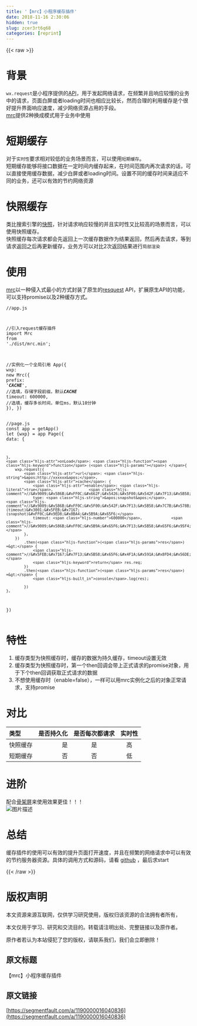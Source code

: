 ```yaml
---
title: '【mrc】小程序缓存插件' 
date: 2018-11-16 2:30:06
hidden: true
slug: zcer3rt6q68
categories: [reprint]
---
```


{{< raw >}}
<h1 id="articleHeader0">&#x80CC;&#x666F;</h1><p><code>wx.request</code>&#x662F;&#x5C0F;&#x7A0B;&#x5E8F;&#x63D0;&#x4F9B;&#x7684;<a href="https://developers.weixin.qq.com/miniprogram/dev/api/network-request.html#wxrequestobject" rel="nofollow noreferrer" target="_blank">API</a>&#xFF0C;&#x7528;&#x4E8E;&#x53D1;&#x8D77;&#x7F51;&#x7EDC;&#x8BF7;&#x6C42;&#xFF0C;&#x5728;&#x9891;&#x7E41;&#x5E76;&#x4E14;&#x54CD;&#x5E94;&#x8F83;&#x6162;&#x7684;&#x4E1A;&#x52A1;&#x4E2D;&#x7684;&#x8BF7;&#x6C42;&#xFF0C;&#x9875;&#x9762;&#x767D;&#x5C4F;&#x6216;&#x8005;loading&#x65F6;&#x95F4;&#x4E5F;&#x76F8;&#x5E94;&#x6BD4;&#x8F83;&#x957F;&#xFF0C;&#x7136;&#x800C;&#x5408;&#x7406;&#x7684;&#x5229;&#x7528;&#x7F13;&#x5B58;&#x662F;&#x4E2A;&#x5F88;&#x597D;&#x63D0;&#x5347;&#x754C;&#x9762;&#x54CD;&#x5E94;&#x901F;&#x5EA6;&#xFF0C;&#x51CF;&#x5C11;&#x7F51;&#x7EDC;&#x8D44;&#x6E90;&#x5360;&#x7528;&#x7684;&#x624B;&#x6BB5;&#x3002;<br><a href="https://github.com/jayZOU/mrc" rel="nofollow noreferrer" target="_blank">mrc</a>&#x63D0;&#x4F9B;2&#x79CD;&#x6362;&#x6210;&#x6A21;&#x5F0F;&#x7528;&#x4E8E;&#x4E1A;&#x52A1;&#x4E2D;&#x4F7F;&#x7528;</p><h1 id="articleHeader1">&#x77ED;&#x671F;&#x7F13;&#x5B58;</h1><p>&#x5BF9;&#x4E8E;<code>&#x5B9E;&#x65F6;&#x6027;</code>&#x8981;&#x6C42;&#x76F8;&#x5BF9;&#x8F83;&#x4F4E;&#x7684;&#x4E1A;&#x52A1;&#x573A;&#x666F;&#x800C;&#x8A00;&#xFF0C;&#x53EF;&#x4EE5;&#x4F7F;&#x7528;<code>&#x77ED;&#x671F;&#x7F13;&#x5B58;</code>&#x3002;<br>&#x77ED;&#x671F;&#x7F13;&#x5B58;&#x80FD;&#x591F;&#x5C06;&#x63A5;&#x53E3;&#x6570;&#x636E;&#x5728;&#x4E00;&#x5B9A;&#x65F6;&#x95F4;&#x5185;&#x7F13;&#x5B58;&#x8D77;&#x6765;&#xFF0C;&#x5728;&#x65F6;&#x95F4;&#x8303;&#x56F4;&#x5185;&#x518D;&#x6B21;&#x8BF7;&#x6C42;&#x7684;&#x8BDD;&#xFF0C;&#x53EF;&#x4EE5;&#x76F4;&#x63A5;&#x4F7F;&#x7528;&#x7F13;&#x5B58;&#x6570;&#x636E;&#xFF0C;&#x51CF;&#x5C11;&#x767D;&#x5C4F;&#x6216;&#x8005;loading&#x65F6;&#x95F4;&#x3002;&#x8BBE;&#x7F6E;&#x4E0D;&#x540C;&#x7684;&#x7F13;&#x5B58;&#x65F6;&#x95F4;&#x6765;&#x9002;&#x5E94;&#x4E0D;&#x540C;&#x7684;&#x4E1A;&#x52A1;&#xFF0C;&#x8FD8;&#x53EF;&#x4EE5;&#x6709;&#x6548;&#x7684;&#x8282;&#x7EA6;&#x7F51;&#x7EDC;&#x8D44;&#x6E90;</p><h1 id="articleHeader2">&#x5FEB;&#x7167;&#x7F13;&#x5B58;</h1><p>&#x7C7B;&#x6BD4;&#x641C;&#x7D22;&#x5F15;&#x64CE;&#x7684;<a href="https://baike.baidu.com/item/%E5%BF%AB%E7%85%A7/327038" rel="nofollow noreferrer" target="_blank">&#x5FEB;&#x7167;</a>&#xFF0C;&#x9488;&#x5BF9;&#x8BF7;&#x6C42;&#x54CD;&#x5E94;&#x8F83;&#x6162;&#x7684;&#x5E76;&#x4E14;&#x5B9E;&#x65F6;&#x6027;&#x53C8;&#x6BD4;&#x8F83;&#x9AD8;&#x7684;&#x573A;&#x666F;&#x800C;&#x8A00;&#xFF0C;&#x53EF;&#x4EE5;&#x4F7F;&#x7528;&#x5FEB;&#x7167;&#x7F13;&#x5B58;&#x3002;<br>&#x5FEB;&#x7167;&#x7F13;&#x5B58;&#x6BCF;&#x6B21;&#x8BF7;&#x6C42;&#x90FD;&#x4F1A;&#x5148;&#x8FD4;&#x56DE;&#x4E0A;&#x4E00;&#x6B21;&#x7F13;&#x5B58;&#x6570;&#x636E;&#x4F5C;&#x4E3A;&#x7ED3;&#x679C;&#x8FD4;&#x56DE;&#xFF0C;&#x7136;&#x540E;&#x518D;&#x53BB;&#x8BF7;&#x6C42;&#xFF0C;&#x7B49;&#x5230;&#x8BF7;&#x6C42;&#x8FD4;&#x56DE;&#x4E4B;&#x540E;&#x518D;&#x66F4;&#x65B0;&#x7F13;&#x5B58;&#xFF0C;&#x4E1A;&#x52A1;&#x65B9;&#x53EF;&#x4EE5;&#x5BF9;&#x6BD4;2&#x6B21;&#x8FD4;&#x56DE;&#x7ED3;&#x679C;&#x8FDB;&#x884C;<code>&#x5C40;&#x90E8;&#x6E32;&#x67D3;</code></p><h1 id="articleHeader3">&#x4F7F;&#x7528;</h1><p><a href="https://github.com/jayZOU/mrc" rel="nofollow noreferrer" target="_blank">mrc</a>&#x4EE5;&#x4E00;&#x79CD;&#x4FB5;&#x5165;&#x5F0F;&#x6700;&#x5C0F;&#x7684;&#x65B9;&#x5F0F;&#x5C01;&#x88C5;&#x4E86;&#x539F;&#x751F;&#x7684;<a href="https://developers.weixin.qq.com/miniprogram/dev/api/network-request.html#wxrequestobject" rel="nofollow noreferrer" target="_blank">resquest</a> API&#xFF0C;&#x6269;&#x5C55;&#x539F;&#x751F;API&#x7684;&#x529F;&#x80FD;&#xFF0C;&#x53EF;&#x4EE5;&#x652F;&#x6301;promise&#x4EE5;&#x53CA;2&#x79CD;&#x7F13;&#x5B58;&#x65B9;&#x5F0F;&#x3002;</p><div class="widget-codetool" style="display:none"><div class="widget-codetool--inner"><span class="selectCode code-tool" data-toggle="tooltip" data-placement="top" title="" data-original-title="&#x5168;&#x9009;"></span> <span type="button" class="copyCode code-tool" data-toggle="tooltip" data-placement="top" data-clipboard-text="//app.js

//&#x5F15;&#x5165;request&#x7F13;&#x5B58;&#x63D2;&#x4EF6;
import Mrc from &apos;./dist/mrc.min&apos;;

//&#x5B9E;&#x4F8B;&#x5316;&#x4E00;&#x4E2A;&#x5168;&#x5C40;&#x5F15;&#x7528;
App({
    wxp: new Mrc({
        prefix: &apos;___CACHE___&apos;,            //&#x9009;&#x586B;&#xFF0C;&#x5B58;&#x50A8;&#x5B57;&#x6BB5;&#x524D;&#x7F00;&#xFF0C;&#x9ED8;&#x8BA4;___CACHE___
        timeout: 600000,                //&#x9009;&#x586B;&#xFF0C;&#x7F13;&#x5B58;&#x591A;&#x957F;&#x65F6;&#x95F4;&#xFF0C;&#x5355;&#x4F4D;ms&#xFF0C;&#x9ED8;&#x8BA4;10&#x5206;&#x949F;
    }),
})
" title="" data-original-title="&#x590D;&#x5236;"></span> <span type="button" class="saveToNote code-tool" data-toggle="tooltip" data-placement="top" title="" data-original-title="&#x653E;&#x8FDB;&#x7B14;&#x8BB0;"></span></div></div><pre class="javascript hljs"><code class="javascript"><span class="hljs-comment">//app.js</span>

<span class="hljs-comment">//&#x5F15;&#x5165;request&#x7F13;&#x5B58;&#x63D2;&#x4EF6;</span>
<span class="hljs-keyword">import</span> Mrc <span class="hljs-keyword">from</span> <span class="hljs-string">&apos;./dist/mrc.min&apos;</span>;

<span class="hljs-comment">//&#x5B9E;&#x4F8B;&#x5316;&#x4E00;&#x4E2A;&#x5168;&#x5C40;&#x5F15;&#x7528;</span>
App({
    <span class="hljs-attr">wxp</span>: <span class="hljs-keyword">new</span> Mrc({
        <span class="hljs-attr">prefix</span>: <span class="hljs-string">&apos;___CACHE___&apos;</span>,            <span class="hljs-comment">//&#x9009;&#x586B;&#xFF0C;&#x5B58;&#x50A8;&#x5B57;&#x6BB5;&#x524D;&#x7F00;&#xFF0C;&#x9ED8;&#x8BA4;___CACHE___</span>
        timeout: <span class="hljs-number">600000</span>,                <span class="hljs-comment">//&#x9009;&#x586B;&#xFF0C;&#x7F13;&#x5B58;&#x591A;&#x957F;&#x65F6;&#x95F4;&#xFF0C;&#x5355;&#x4F4D;ms&#xFF0C;&#x9ED8;&#x8BA4;10&#x5206;&#x949F;</span>
    }),
})
</code></pre><div class="widget-codetool" style="display:none"><div class="widget-codetool--inner"><span class="selectCode code-tool" data-toggle="tooltip" data-placement="top" title="" data-original-title="&#x5168;&#x9009;"></span> <span type="button" class="copyCode code-tool" data-toggle="tooltip" data-placement="top" data-clipboard-text="//page.js
const app = getApp()
let {wxp} = app
Page({
    data: {

    },
    onLoad: function () {
        wxp.request({
            url: &apos;http://xxxxxx&apos;,
            cache: {
                enable: true,                //&#x9009;&#x586B;&#xFF0C;&#x662F;&#x5426;&#x5F00;&#x542F;&#x7F13;&#x5B58;&#xFF0C;&#x9ED8;&#x8BA4;false
                type: &apos;snapshot&apos;,            //&#x9009;&#x586B;&#xFF0C;&#x5F00;&#x542F;&#x7F13;&#x5B58;&#x7C7B;&#x578B;&#xFF0C;&#x5B9A;&#x65F6;(timeout)&#x3001;&#x5FEB;&#x7167;(snapshot)&#xFF0C;&#x9ED8;&#x8BA4;&#x5B9A;&#x65F6;
                timeout: 600000,             //&#x9009;&#x586B;&#xFF0C;&#x5B9A;&#x65F6;&#x7F13;&#x5B58;&#x65F6;&#x95F4;&#xFF0C;&#x4F7F;&#x7528;&#x4F18;&#x5148;&#x7EA7;&#xFF0C;&#x5F53;&#x524D;&#x914D;&#x7F6E;&gt;&#x5168;&#x5C40;&#x914D;&#x7F6E;&gt;&#x9ED8;&#x8BA4;&#x914D;&#x7F6E;
            },
        })
            .then((res) =&gt; {
                //&#x5FEB;&#x7167;&#x7F13;&#x5B58;&#x65F6;&#x4F1A;&#x591A;&#x8FD4;&#x56DE;&#x4E00;&#x4E2A;&#x6B63;&#x5F0F;&#x8BF7;&#x6C42;&#x7684;promise&#x5BF9;&#x8C61;&#xFF0C;&#x7528;&#x4E8E;&#x83B7;&#x53D6;&#x6B63;&#x5F0F;&#x8BF7;&#x6C42;&#x7684;&#x6570;&#x636E;
                return res.req;
            })
            .then((res) =&gt; {
                console.log(res);

            })
    },
})" title="" data-original-title="&#x590D;&#x5236;"></span> <span type="button" class="saveToNote code-tool" data-toggle="tooltip" data-placement="top" title="" data-original-title="&#x653E;&#x8FDB;&#x7B14;&#x8BB0;"></span></div></div><pre class="javascript hljs"><code class="javascript"><span class="hljs-comment">//page.js</span>
<span class="hljs-keyword">const</span> app = getApp()
<span class="hljs-keyword">let</span> {wxp} = app
Page({
    <span class="hljs-attr">data</span>: {

    },
    <span class="hljs-attr">onLoad</span>: <span class="hljs-function"><span class="hljs-keyword">function</span> (<span class="hljs-params"></span>) </span>{
        wxp.request({
            <span class="hljs-attr">url</span>: <span class="hljs-string">&apos;http://xxxxxx&apos;</span>,
            <span class="hljs-attr">cache</span>: {
                <span class="hljs-attr">enable</span>: <span class="hljs-literal">true</span>,                <span class="hljs-comment">//&#x9009;&#x586B;&#xFF0C;&#x662F;&#x5426;&#x5F00;&#x542F;&#x7F13;&#x5B58;&#xFF0C;&#x9ED8;&#x8BA4;false</span>
                type: <span class="hljs-string">&apos;snapshot&apos;</span>,            <span class="hljs-comment">//&#x9009;&#x586B;&#xFF0C;&#x5F00;&#x542F;&#x7F13;&#x5B58;&#x7C7B;&#x578B;&#xFF0C;&#x5B9A;&#x65F6;(timeout)&#x3001;&#x5FEB;&#x7167;(snapshot)&#xFF0C;&#x9ED8;&#x8BA4;&#x5B9A;&#x65F6;</span>
                timeout: <span class="hljs-number">600000</span>,             <span class="hljs-comment">//&#x9009;&#x586B;&#xFF0C;&#x5B9A;&#x65F6;&#x7F13;&#x5B58;&#x65F6;&#x95F4;&#xFF0C;&#x4F7F;&#x7528;&#x4F18;&#x5148;&#x7EA7;&#xFF0C;&#x5F53;&#x524D;&#x914D;&#x7F6E;&gt;&#x5168;&#x5C40;&#x914D;&#x7F6E;&gt;&#x9ED8;&#x8BA4;&#x914D;&#x7F6E;</span>
            },
        })
            .then(<span class="hljs-function">(<span class="hljs-params">res</span>) =&gt;</span> {
                <span class="hljs-comment">//&#x5FEB;&#x7167;&#x7F13;&#x5B58;&#x65F6;&#x4F1A;&#x591A;&#x8FD4;&#x56DE;&#x4E00;&#x4E2A;&#x6B63;&#x5F0F;&#x8BF7;&#x6C42;&#x7684;promise&#x5BF9;&#x8C61;&#xFF0C;&#x7528;&#x4E8E;&#x83B7;&#x53D6;&#x6B63;&#x5F0F;&#x8BF7;&#x6C42;&#x7684;&#x6570;&#x636E;</span>
                <span class="hljs-keyword">return</span> res.req;
            })
            .then(<span class="hljs-function">(<span class="hljs-params">res</span>) =&gt;</span> {
                <span class="hljs-built_in">console</span>.log(res);

            })
    },
})</code></pre><h1 id="articleHeader4">&#x7279;&#x6027;</h1><ol><li>&#x7F13;&#x5B58;&#x7C7B;&#x578B;&#x4E3A;&#x5FEB;&#x7167;&#x7F13;&#x5B58;&#x65F6;&#xFF0C;&#x7F13;&#x5B58;&#x7684;&#x6570;&#x636E;&#x4E3A;&#x6301;&#x4E45;&#x7F13;&#x5B58;&#xFF0C;timeout&#x8BBE;&#x7F6E;&#x65E0;&#x6548;</li><li>&#x7F13;&#x5B58;&#x7C7B;&#x578B;&#x4E3A;&#x5FEB;&#x7167;&#x7F13;&#x5B58;&#x65F6;&#xFF0C;&#x7B2C;&#x4E00;&#x4E2A;then&#x56DE;&#x8C03;&#x4F1A;&#x5E26;&#x4E0A;&#x6B63;&#x5F0F;&#x8BF7;&#x6C42;&#x7684;promise&#x5BF9;&#x8C61;&#xFF0C;&#x7528;&#x4E8E;&#x4E0B;&#x4E2A;then&#x56DE;&#x8C03;&#x83B7;&#x53D6;&#x6B63;&#x5F0F;&#x8BF7;&#x6C42;&#x7684;&#x6570;&#x636E;</li><li>&#x4E0D;&#x60F3;&#x4F7F;&#x7528;&#x7F13;&#x5B58;&#x65F6;&#xFF08;enable=false&#xFF09;&#xFF0C;&#x4E00;&#x6837;&#x53EF;&#x4EE5;&#x7528;mrc&#x5B9E;&#x4F8B;&#x5316;&#x4E4B;&#x540E;&#x7684;&#x5BF9;&#x8C61;&#x6B63;&#x5E38;&#x8BF7;&#x6C42;&#xFF0C;&#x652F;&#x6301;promise</li></ol><h1 id="articleHeader5">&#x5BF9;&#x6BD4;</h1><table><thead><tr><th align="left">&#x7C7B;&#x578B;</th><th align="right">&#x662F;&#x5426;&#x6301;&#x4E45;&#x5316;</th><th align="center">&#x662F;&#x5426;&#x6BCF;&#x6B21;&#x90FD;&#x8BF7;&#x6C42;</th><th align="center">&#x5B9E;&#x65F6;&#x6027;</th></tr></thead><tbody><tr><td align="left">&#x5FEB;&#x7167;&#x7F13;&#x5B58;</td><td align="right">&#x662F;</td><td align="center">&#x662F;</td><td align="center">&#x9AD8;</td></tr><tr><td align="left">&#x77ED;&#x671F;&#x7F13;&#x5B58;</td><td align="right">&#x5426;</td><td align="center">&#x5426;</td><td align="center">&#x4F4E;</td></tr></tbody></table><h1 id="articleHeader6">&#x8FDB;&#x9636;</h1><p>&#x914D;&#x5408;<a href="https://github.com/jayZOU/skeleton" rel="nofollow noreferrer" target="_blank">&#x9AA8;&#x67B6;&#x5C4F;</a>&#x6765;&#x4F7F;&#x7528;&#x6548;&#x679C;&#x66F4;&#x4F73;&#xFF01;&#xFF01;&#xFF01;<br><span class="img-wrap"><img data-src="/img/bVbfszX?w=362&amp;h=526" src="https://static.alili.tech/img/bVbfszX?w=362&amp;h=526" alt="&#x56FE;&#x7247;&#x63CF;&#x8FF0;" title="&#x56FE;&#x7247;&#x63CF;&#x8FF0;" style="cursor:pointer;display:inline"></span></p><h1 id="articleHeader7">&#x603B;&#x7ED3;</h1><p>&#x7F13;&#x5B58;&#x63D2;&#x4EF6;&#x7684;&#x4F7F;&#x7528;&#x53EF;&#x4EE5;&#x6709;&#x6548;&#x7684;&#x63D0;&#x5347;&#x9875;&#x9762;&#x6253;&#x5F00;&#x901F;&#x5EA6;&#xFF0C;&#x5E76;&#x4E14;&#x5728;&#x9891;&#x7E41;&#x7684;&#x7F51;&#x7EDC;&#x8BF7;&#x6C42;&#x4E2D;&#x53EF;&#x4EE5;&#x6709;&#x6548;&#x7684;&#x8282;&#x7EA6;&#x670D;&#x52A1;&#x5668;&#x8D44;&#x6E90;&#x3002;&#x5177;&#x4F53;&#x7684;&#x8C03;&#x7528;&#x65B9;&#x5F0F;&#x548C;&#x6E90;&#x7801;&#xFF0C;&#x8BF7;&#x770B; <a href="https://github.com/jayZOU/mrc" rel="nofollow noreferrer" target="_blank">github</a> &#xFF0C;&#x6700;&#x540E;&#x6C42;start</p>
{{< /raw >}}

# 版权声明
本文资源来源互联网，仅供学习研究使用，版权归该资源的合法拥有者所有，

本文仅用于学习、研究和交流目的。转载请注明出处、完整链接以及原作者。 

原作者若认为本站侵犯了您的版权，请联系我们，我们会立即删除！

## 原文标题
【mrc】小程序缓存插件

## 原文链接
[https://segmentfault.com/a/1190000016040836](https://segmentfault.com/a/1190000016040836)

